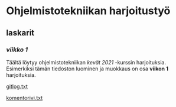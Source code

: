 # Ohjelmistotekniikan harjoitustyö
## **laskarit**
### *viikko 1*

Täältä löytyy ohjelmistotekniikan *kevät 2021* -kurssin harjoituksia.
Esimerkiksi tämän tiedoston luominen ja muokkaus on osa **viikon 1** harjoituksia.

[gitlog.txt](https://github.com/PetroLeh/ot-harjoitustyo/blob/master/laskarit/viikko1/gitlog.txt)

[komentorivi.txt](https://github.com/PetroLeh/ot-harjoitustyo/blob/master/laskarit/viikko1/komentorivi.txt)
